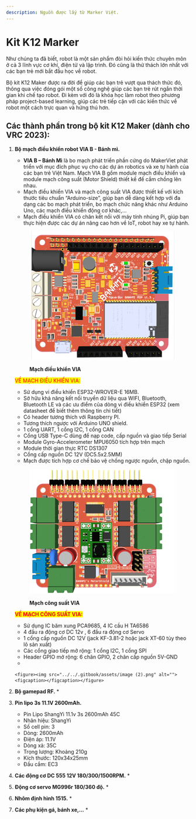 ```yaml
---
description: Nguồn được lấy từ Marker Việt.
---
```


# Kit K12 Marker

Như chúng ta đã biết, robot là một sản phẩm đòi hỏi kiến thức chuyên môn ở cả 3 lĩnh vực cơ khí, điện tử và lập trình. Đó cũng là thử thách lớn nhất với các bạn trẻ mới bắt đầu học về robot.

Bộ kit K12 Maker được ra đời để giúp các bạn trẻ vượt qua thách thức đó, thông qua việc đóng gói một số công nghệ giúp các bạn trẻ rút ngắn thời gian khi chế tạo robot. Đi kèm với đó là khóa học làm robot theo phương pháp project-based learning, giúp các trẻ tiếp cận với các kiến thức về robot một cách trực quan và hứng thú hơn.

## **Các thành phần trong bộ kit K12 Maker (dành cho VRC 2023)**:





1.  **Bộ mạch điều khiển robot VIA B - Bánh mì.**

    * **VIA B – Bánh Mì** là bo mạch phát triển phần cứng do MakerViet phát triển với mục đích phục vụ cho các dự án robotics và xe tự hành của các bạn trẻ Việt Nam. Mạch VIA B gồm module mạch điều khiển và module mạch công suất (Motor Shield) thiết kế để cắm chồng lên nhau.
    * Mạch điều khiển VIA và mạch công suất VIA được thiết kế với kích thước tiêu chuẩn “Arduino-size”, giúp bạn dễ dàng kết hợp với đa dạng các bo mạch phát triển, bo mạch chức năng khác như Arduino Uno, các mạch điều khiển động cơ khác,…
    * Mạch điều khiển VIA có chân kết nối với máy tính nhúng Pi, giúp bạn thực hiện được các dự án nâng cao hơn về IoT, robot hay xe tự hành.



    <figure><img src="../../.gitbook/assets/image.png" alt=""><figcaption><p><strong>Mạch điều khiển VIA</strong></p></figcaption></figure>

    <mark style="color:red;">VỀ MẠCH ĐIỀU KHIỂN VIA:</mark>

    * Sử dụng vi điều khiển ESP32-WROVER-E 16MB.
    * Sở hữu khả năng kết nối truyền dữ liệu qua WIFI, Bluetooth, Bluetooth LE và các ưu điểm của dòng vi điều khiển ESP32 (xem datasheet để biết thêm thông tin chi tiết)
    * Có header tương thích với Raspberry PI.
    * Tương thích ngược với Arduino UNO shield.
    * 1 cổng UART, 1 cổng I2C, 1 cổng CAN
    * Cổng USB Type-C dùng để nạp code, cấp nguồn và giao tiếp Serial
    * Module Gyro-Accelerometer MPU6050 tích hợp trên mạch
    * Module thời gian thực RTC DS1307
    * Cổng cấp nguồn DC 12V (DC5.5x2.5MM)
    * Mạch được tích hợp cơ chế bảo vệ chống ngược nguồn, chập nguồn.



    <figure><img src="../../.gitbook/assets/image (1).png" alt=""><figcaption><p><strong>Mạch công suất VIA</strong></p></figcaption></figure>

    <mark style="color:red;">**VỀ MẠCH CÔNG SUẤT VIA:**</mark>

    * Sử dụng IC băm xung PCA9685, 4 IC cầu H TA6586
    * 4 đầu ra động cơ DC 12v , 6 đầu ra động cơ Servo
    * 1 cổng cấp nguồn DC 12V (jack KF-3.81-2 hoặc jack XT-60 tùy theo lô sản xuất)
    * Các cổng giao tiếp mở rộng: 1 cổng I2C, 1 cổng SPI
    * Header GPIO mở rộng: 6 chân GPIO, 2 chân cấp nguồn 5V-GND
    *

        <figure><img src="../../.gitbook/assets/image (2).png" alt=""><figcaption></figcaption></figure>
2. **Bộ gamepad RF.**
   *
3. **Pin lipo 3s 11.1V 2600mAh.**
   * Pin Lipo ShangYi 11.1v 3s 2600mAh 45C
   * Nhãn hiệu: ShangYi
   * Số cell pin: 3
   * Dòng: 2600mAh
   * Điện áp: 11.1V
   * Dòng xả: 35C
   * Trọng lượng: Khoảng 210g
   * Kích thước: 120x34x25mm
   * Đầu cắm: EC3
4. **Các động cơ DC 555 12V 180/300/1500RPM.**
   *
5. **Động cơ servo MG996r 180/360 độ.**
   *
6. **Nhôm định hình 1515.**
   *
7. **Các phụ kiện gá, bánh xe,...**
   *



